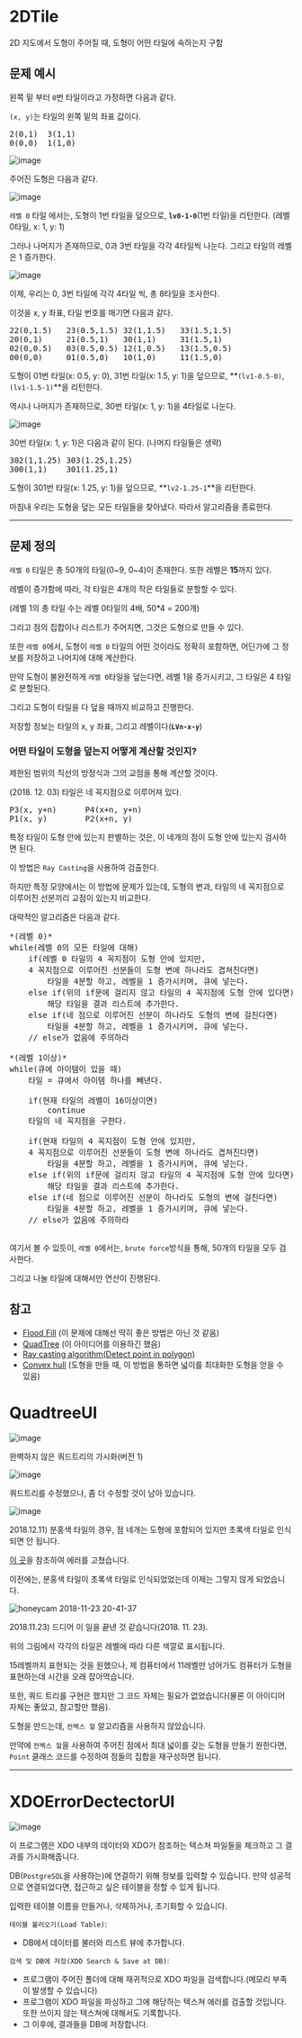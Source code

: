 # 2DTile

2D 지도에서 도형이 주어질 때, 도형이 어떤 타일에 속하는지 구함

## 문제 예시

왼쪽 밑 부터 `0`번 타일이라고 가정하면 다음과 같다.

`(x, y)`는 타일의 왼쪽 밑의 좌표 값이다.

<pre>
2(0,1)	3(1,1)
0(0,0)	1(1,0)
</pre>

![image](https://user-images.githubusercontent.com/26527826/48421740-6e882580-e7a0-11e8-816b-f76e8e1f7cbd.png)

주어진 도형은 다음과 같다.

![image](https://user-images.githubusercontent.com/26527826/48423325-bc525d00-e7a3-11e8-8c60-b0ac9d5390d9.png)

`레벨 0` 타일 에서는, 도형이 1번 타일을 덮으므로, **`lv0-1-0`**(1번 타일)을 리턴한다. (레벨 0타일, x: 1, y: 1)

그러나 나머지가 존재하므로, 0과 3번 타일을 각각 4타일씩 나눈다. 그리고 타일의 레벨은 1 증가한다.

![image](https://user-images.githubusercontent.com/26527826/48423332-c07e7a80-e7a3-11e8-82dc-e63ede80af63.png)

이제, 우리는 0, 3번 타일에 각각 4타일 씩, 총 8타일을 조사한다.

이것을 x, y 좌표, 타일 번호를 매기면 다음과 같다.

<pre>
22(0,1.5)	23(0.5,1.5)	32(1,1.5)	33(1.5,1.5)
20(0,1)		21(0.5,1)	30(1,1)		31(1.5,1)
02(0,0.5)	03(0.5,0.5)	12(1,0.5)	13(1.5,0.5)
00(0,0)		01(0.5,0)	10(1,0) 	11(1.5,0)
</pre>

도형이 01번 타일(x: 0.5, y: 0), 31번 타일(x: 1.5, y: 1)을 덮으므로, **`(lv1-0.5-0)`, `(lv1-1.5-1)`**을 리턴한다.

역시나 나머지가 존재하므로, 30번 타일(x: 1, y: 1)을 4타일로 나눈다.

![image](https://user-images.githubusercontent.com/26527826/48423341-c4aa9800-e7a3-11e8-97ce-694cb7004491.png)

30번 타일(x: 1, y: 1)은 다음과 같이 된다. (나머지 타일들은 생략)

<pre>
302(1,1.25)	303(1.25,1.25)
300(1,1)	301(1.25,1)
</pre>

도형이 301번 타일(x: 1.25, y: 1)을 덮으므로, **`lv2-1.25-1`**을 리턴한다.

마침내 우리는 도형을 덮는 모든 타일들을 찾아냈다. 따라서 알고리즘을 종료한다.

<hr>

## 문제 정의

`레벨 0` 타일은 총 50개의 타일(0\~9, 0\~4)이 존재한다. 또한 레벨은 **15**까지 있다.

레벨이 증가함에 따라, 각 타일은 4개의 작은 타일들로 분할할 수 있다.

(레벨 1의 총 타일 수는 레벨 0타일의 4배, 50*4 = 200개)

그리고 점의 집합이나 리스트가 주어지면, 그것은 도형으로 만들 수 있다.

또한 `레벨 0`에서, 도형이 `레벨 0` 타일의 어떤 것이라도 정확히 포함하면, 어딘가에 그 정보를 저장하고 나머지에 대해 계산한다.

만약 도형이 불완전하게 `레벨 0`타일을 덮는다면, 레벨 1을 증가시키고, 그 타일은 4 타일로 분할된다.

그리고 도형이 타일을 다 덮을 때까지 비교하고 진행한다.

저장할 정보는 타일의 x, y 좌표, 그리고 레벨이다(**`LVn-x-y`**)

### 어떤 타일이 도형을 덮는지 어떻게 계산할 것인지?

제한된 범위의 직선의 방정식과 그의 교점을 통해 계산할 것이다.

(2018. 12. 03) 타일은 네 꼭지점으로 이루어져 있다.

<pre>
P3(x, y+n)		P4(x+n, y+n)
P1(x, y)		P2(x+n, y)
</pre>

특정 타일이 도형 안에 있는지 판별하는 것은, 이 네개의 점이 도형 안에 있는지 검사하면 된다.

이 방법은 `Ray Casting`을 사용하여 검출한다.

하지만 특정 모양에서는 이 방법에 문제가 있는데, 도형의 변과, 타일의 네 꼭지점으로 이루어진 선분끼리 교점이 있는지 비교한다.

대략적인 알고리즘은 다음과 같다.

<pre>
*(레벨 0)*
while(레벨 0의 모든 타일에 대해)
	if(레벨 0 타일의 4 꼭지점이 도형 안에 있지만,
	4 꼭지점으로 이루어진 선분들이 도형 변에 하나라도 겹쳐진다면)
		타일을 4분할 하고, 레벨을 1 증가시키며, 큐에 넣는다.
	else if(위의 if문에 걸리지 않고 타일의 4 꼭지점에 도형 안에 있다면)
		해당 타일을 결과 리스트에 추가한다.
	else if(네 점으로 이루어진 선분이 하나라도 도형의 변에 걸친다면)
		타일을 4분할 하고, 레벨을 1 증가시키며, 큐에 넣는다.
	// else가 없음에 주의하라

*(레벨 1이상)*
while(큐에 아이템이 있을 때)
	타일 = 큐에서 아이템 하나를 빼낸다.
	
	if(현재 타일의 레벨이 16이상이면) 
		continue
	타일의 네 꼭지점을 구한다.
	
	if(현재 타일의 4 꼭지점이 도형 안에 있지만,
	4 꼭지점으로 이루어진 선분들이 도형 변에 하나라도 겹쳐진다면)
		타일을 4분할 하고, 레벨을 1 증가시키며, 큐에 넣는다.
	else if(위의 if문에 걸리지 않고 타일의 4 꼭지점에 도형 안에 있다면)
		해당 타일을 결과 리스트에 추가한다.
	else if(네 점으로 이루어진 선분이 하나라도 도형의 변에 걸친다면)
		타일을 4분할 하고, 레벨을 1 증가시키며, 큐에 넣는다.
	// else가 없음에 주의하라
	
</pre>

여기서 볼 수 있듯이, `레벨 0`에서는, `brute force`방식을 통해, 50개의 타일을 모두 검사한다.
	
그리고 나눌 타일에 대해서만 연산이 진행된다.


## 참고

- [Flood Fill](https://ko.wikipedia.org/wiki/%ED%94%8C%EB%9F%AC%EB%93%9C_%ED%95%84) (이 문제에 대해선 딱히 좋은 방법은 아닌 것 같음)
- [QuadTree](https://en.wikipedia.org/wiki/Quadtree) (이 아이디어를 이용하긴 했음)
- [Ray casting algorithm(Detect point in polygon)](https://en.wikipedia.org/wiki/Point_in_polygon)
- [Convex hull](https://en.wikipedia.org/wiki/Convex_hull_algorithms) (도형을 만들 때, 이 방법을 통하면 넓이를 최대화한 도형을 얻을 수 있음)

# QuadtreeUI

![image](https://user-images.githubusercontent.com/26527826/48673764-30b44400-eb88-11e8-8f62-f33f422e71a8.png)

완벽하지 않은 쿼드트리의 가시화(버전 1)

![image](https://user-images.githubusercontent.com/26527826/48693180-fbf1cc80-ec1b-11e8-9f93-ee299d3e8a7e.gif)

쿼드트리를 수정했으나, 좀 더 수정할 것이 남아 있습니다.

![image](https://user-images.githubusercontent.com/26527826/48844184-76694a80-eddc-11e8-82f7-f1ae6cf0fd3f.png)

2018.12.11) 분홍색 타일의 경우, 점 네개는 도형에 포함되어 있지만 초록색 타일로 인식되면 안 됩니다.

[이 곳](http://bowbowbow.tistory.com/17)을 참조하여 에러를 고쳤습니다. 

이전에는, 분홍색 타일이 초록색 타일로 인식되었었는데 이제는 그렇지 않게 되었습니다.

![honeycam 2018-11-23 20-41-37](https://user-images.githubusercontent.com/26527826/48941807-5cf10b80-ef60-11e8-9019-d8b7c5bdbf1f.gif)

2018.11.23) 드디어 이 일을 끝낸 것 같습니다(2018. 11. 23).

위의 그림에서 각각의 타일은 레벨에 따라 다른 색깔로 표시됩니다.

15레벨까지 표현되는 것을 원했으나, 제 컴퓨터에서 11레벨만 넘어가도 컴퓨터가 도형을 표현하는데 시간을 오래 잡아먹습니다.

또한, 쿼드 트리를 구현은 했지만 그 코드 자체는 필요가 없었습니다(물론 이 아이디어 자체는 좋았고, 참고할만 했음).

도형을 만드는데, `컨벡스 헐` 알고리즘을 사용하지 않았습니다.

만약에 `컨벡스 헐`을 사용하여 주어진 점에서 최대 넓이를 갖는 도형을 만들기 원한다면, `Point` 클래스 코드를 수정하여 점들의 집합을 재구성하면 됩니다.

<hr>

# XDOErrorDectectorUI

![image](https://user-images.githubusercontent.com/26527826/51008523-7c370d00-158f-11e9-876e-9ba8b16ebde2.png)

이 프로그램은 XDO 내부의 데이터와 XDO가 참조하는 텍스쳐 파일들을 체크하고 그 결과를 가시화해줍니다.

DB(`PostgreSQL`을 사용하는)에 연결하기 위해 정보를 입력할 수 있습니다. 만약 성공적으로 연결되었다면, 접근하고 싶은 테이블을 정할 수 있게 됩니다.

입력한 테이블 이름을 만들거나, 삭제하거나, 초기화할 수 있습니다. 

`테이블 불러오기(Load Table)`:

- DB에서 데이터를 불러와 리스트 뷰에 추가합니다.

`검색 및 DB에 저장(XDO Search & Save at DB)`:

- 프로그램이 주어진 폴더에 대해 재귀적으로 XDO 파일을 검색합니다.(메모리 부족이 발생할 수 있습니다)
- 프로그램이 XDO 파일을 파싱하고 그에 해당하는 텍스쳐 에러를 검출할 것입니다. 또한 쓰이지 않는 텍스쳐에 대해서도 기록합니다.
- 그 이후에, 결과들을 DB에 저장합니다.

